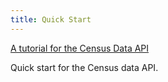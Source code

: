 ```yaml
---
title: Quick Start
---
```


[A tutorial for the Census Data API](http://www.mooreds.com/wordpress/archives/963")  

Quick start for the Census data API.